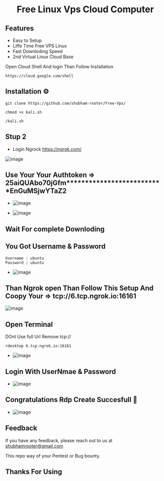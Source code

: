 <h1 align="center"> Free Linux Vps Cloud Computer </h1>
 
    
## Features
- Easy to Setup
- Liffe Time Free VPS Linux
- Fast Downloding Speed
- 2nd Virtual Linux Cloud Base

Open Cloud Shell And login Than Follow Installation
```
https://cloud.google.com/shell
```

## Installation ⚙️


```
git clone https://github.com/shubham-rooter/Free-Vps/

```
```
chmod +x kali.sh
```
```
/kali.sh
```

## Stup 2

- Login Ngrock https://ngrok.com/

![image](https://user-images.githubusercontent.com/94091556/207830286-2d8e6cf5-912a-4f31-8ea6-00cde7b5443f.png)



## Use Your Your Authtoken =>  25aiQUAbo70jGfm**************************EnGuMSjwYTaZ2

- ![image](https://user-images.githubusercontent.com/94091556/207828466-593b9957-2566-42ad-b4cc-0842ac84545b.png)

- ![image](https://user-images.githubusercontent.com/94091556/207828701-acf94e7f-cac6-4ac5-9d3f-67f3c3086da5.png)


## Wait For complete Downloding

## You Got Username & Password

```
Username : ubuntu
Password : ubuntu
```

- ![image](https://user-images.githubusercontent.com/94091556/207831771-bc44123a-5084-426e-8de3-495b9095f26b.png)


## Than Ngrok open  Than Follow This Setup  And Coopy Your => tcp://6.tcp.ngrok.io:16161
![image](https://user-images.githubusercontent.com/94091556/207829470-26f7361c-d2b2-4e0f-a6c4-2fb115d76765.png)



## Open Terminal 
DOnt Use full Url Remove tcp://

```
rdesktop 6.tcp.ngrok.io:16161

```
- ![image](https://user-images.githubusercontent.com/94091556/207836170-7c0d0215-9658-4424-9a67-8fbc307e8afb.png)


## Login With UserNmae & Password

- ![image](https://user-images.githubusercontent.com/94091556/207833019-7d554fb3-020c-4eca-888e-183e689b9e41.png)

## Congratulations Rdp Create Succesfull 🎉

- ![image](https://user-images.githubusercontent.com/94091556/207833567-cc6bc386-1ffd-4b43-a362-c327d9973c59.png)



## Feedback

If you have any feedback, please reach out to us at shubhamrooter@gmail.com

This repo way of your Pentest or Bug bounty.

## Thanks For Using 


